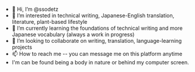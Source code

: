 - 👋 Hi, I’m @ssodetz
- 👀 I’m interested in technical writing, Japanese-English translation, literature, plant-based lifestyle
- 🌱 I’m currently learning the foundations of technical writing and more Japanese vocabulary (always a work in progress)
- 💞️ I’m looking to collaborate on writing, translation, language-learning projects
- 📫 How to reach me -- you can message me on this platform anytime 
- I'm can be found being a body in nature or behind my computer screen.
<!---
ssodetz/ssodetz is a ✨ special ✨ repository because its `README.md` (this file) appears on your GitHub profile.
You can click the Preview link to take a look at your changes.
--->
